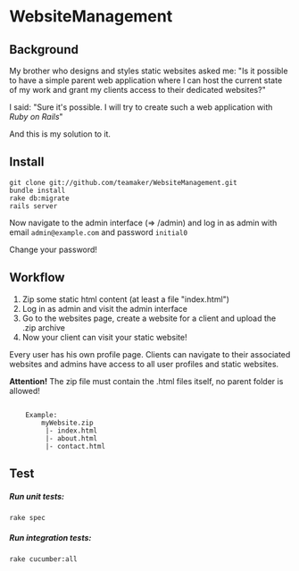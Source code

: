 WebsiteManagement
=================
## Background

My brother who designs and styles static websites asked me: "Is it possible to have a simple parent web application where I can host the current state of my work and grant my clients access to their dedicated websites?"

I said: "Sure it's possible. I will try to create such a web application with _Ruby on Rails_"

And this is my solution to it.

## Install

    git clone git://github.com/teamaker/WebsiteManagement.git
    bundle install
    rake db:migrate
    rails server

Now navigate to the admin interface (=> /admin) and log in as admin with email `admin@example.com` and password `initial0`

Change your password!

## Workflow

1. Zip some static html content (at least a file "index.html")
2. Log in as admin and visit the admin interface
3. Go to the websites page, create a website for a client and upload the .zip archive
4. Now your client can visit your static website!

Every user has his own profile page. Clients can navigate to their associated websites and admins have access to all user profiles and static websites.

**Attention!**
The zip file must contain the .html files itself, no parent folder is allowed!

<pre><code>
    Example:
        myWebsite.zip
         |- index.html
         |- about.html
         |- contact.html
</code></pre>


## Test

##### Run unit tests:

    rake spec

##### Run integration tests:

    rake cucumber:all
